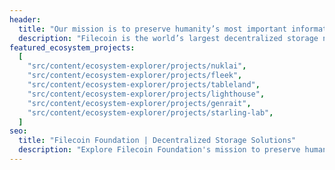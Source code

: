```yaml
---
header:
  title: "Our mission is to preserve humanity’s most important information"
  description: "Filecoin is the world’s largest decentralized storage network. Filecoin Foundation's mission is to preserve humanity's most important information, as well as to facilitate the open source governance of the Filecoin network, fund research and development projects for decentralized technologies, and support the growth of the Filecoin ecosystem and community."
featured_ecosystem_projects:
  [
    "src/content/ecosystem-explorer/projects/nuklai",
    "src/content/ecosystem-explorer/projects/fleek",
    "src/content/ecosystem-explorer/projects/tableland",
    "src/content/ecosystem-explorer/projects/lighthouse",
    "src/content/ecosystem-explorer/projects/genrait",
    "src/content/ecosystem-explorer/projects/starling-lab",
  ]
seo:
  title: "Filecoin Foundation | Decentralized Storage Solutions"
  description: "Explore Filecoin Foundation's mission to preserve humanity’s most important information."
---
```

